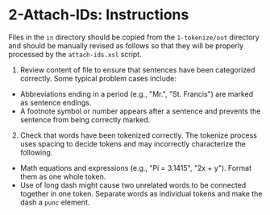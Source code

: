 # 2-Attach-IDs: Instructions

Files in the `in` directory should be copied from the `1-tokenize/out` directory and should be manually revised as follows so that they will be properly processed by the `attach-ids.xsl` script.

1. Review content of file to ensure that sentences have been categorized correctly. Some typical problem cases include:

* Abbreviations ending in a period (e.g., "Mr.", "St. Francis") are marked as sentence endings.
* A footnote symbol or number appears after a sentence and prevents the sentence from being correctly marked.

2. Check that words have been tokenized correctly. The tokenize process uses spacing to decide tokens and may incorrectly characterize the following.

* Math equations and expressions (e.g., "Pi = 3.1415", "2x + y"). Format them as one whole token.
* Use of long dash might cause two unrelated words to be connected together in one token. Separate words as individual tokens and make the dash a `punc` element.

